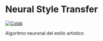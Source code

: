 # Neural Style Transfer
[![Colab](https://colab.research.google.com/assets/colab-badge.svg)](https://colab.research.google.com/drive/1bYy0EhdvVt4tFv46dpO05Gf6aGRuCBhx?usp=sharing)

Algoritmo neuronal del estilo artístico